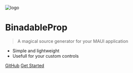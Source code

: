 ![logo](favicon.ico)

# BinadableProp

> A magical source generator for your MAUI application

- Simple and lightweight
- Usefull for your custom controls

[GitHub](https://github.com/KafkaWannaFly/BindableProps)
[Get Started](Overview.md)